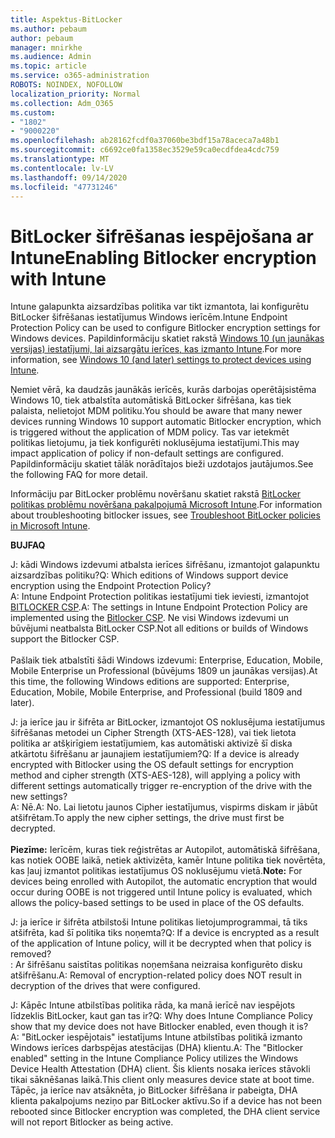```yaml
---
title: Aspektus-BitLocker
ms.author: pebaum
author: pebaum
manager: mnirkhe
ms.audience: Admin
ms.topic: article
ms.service: o365-administration
ROBOTS: NOINDEX, NOFOLLOW
localization_priority: Normal
ms.collection: Adm_O365
ms.custom:
- "1802"
- "9000220"
ms.openlocfilehash: ab28162fcdf0a37060be3bdf15a78aceca7a48b1
ms.sourcegitcommit: c6692ce0fa1358ec3529e59ca0ecdfdea4cdc759
ms.translationtype: MT
ms.contentlocale: lv-LV
ms.lasthandoff: 09/14/2020
ms.locfileid: "47731246"
---
```

# <a name="enabling-bitlocker-encryption-with-intune"></a><span data-ttu-id="b6b36-102">BitLocker šifrēšanas iespējošana ar Intune</span><span class="sxs-lookup"><span data-stu-id="b6b36-102">Enabling Bitlocker encryption with Intune</span></span>

 <span data-ttu-id="b6b36-103">Intune galapunkta aizsardzības politika var tikt izmantota, lai konfigurētu BitLocker šifrēšanas iestatījumus Windows ierīcēm.</span><span class="sxs-lookup"><span data-stu-id="b6b36-103">Intune Endpoint Protection Policy can be used to configure Bitlocker encryption settings for Windows devices.</span></span> <span data-ttu-id="b6b36-104">Papildinformāciju skatiet rakstā [Windows 10 (un jaunākas versijas) iestatījumi, lai aizsargātu ierīces, kas izmanto Intune](https://docs.microsoft.com/intune/endpoint-protection-windows-10#windows-encryption).</span><span class="sxs-lookup"><span data-stu-id="b6b36-104">For more information, see [Windows 10 (and later) settings to protect devices using Intune](https://docs.microsoft.com/intune/endpoint-protection-windows-10#windows-encryption).</span></span>
 
<span data-ttu-id="b6b36-105">Ņemiet vērā, ka daudzās jaunākās ierīcēs, kurās darbojas operētājsistēma Windows 10, tiek atbalstīta automātiskā BitLocker šifrēšana, kas tiek palaista, nelietojot MDM politiku.</span><span class="sxs-lookup"><span data-stu-id="b6b36-105">You should be aware that many newer devices running Windows 10 support automatic Bitlocker encryption, which is triggered without the application of MDM policy.</span></span> <span data-ttu-id="b6b36-106">Tas var ietekmēt politikas lietojumu, ja tiek konfigurēti noklusējuma iestatījumi.</span><span class="sxs-lookup"><span data-stu-id="b6b36-106">This may impact application of policy if non-default settings are configured.</span></span> <span data-ttu-id="b6b36-107">Papildinformāciju skatiet tālāk norādītajos bieži uzdotajos jautājumos.</span><span class="sxs-lookup"><span data-stu-id="b6b36-107">See the following FAQ for more detail.</span></span>
 
<span data-ttu-id="b6b36-108">Informāciju par BitLocker problēmu novēršanu skatiet rakstā [BitLocker politikas problēmu novēršana pakalpojumā Microsoft Intune](https://docs.microsoft.com/intune/protect/troubleshoot-bitlocker-policies).</span><span class="sxs-lookup"><span data-stu-id="b6b36-108">For information about troubleshooting bitlocker issues, see [Troubleshoot BitLocker policies in Microsoft Intune](https://docs.microsoft.com/intune/protect/troubleshoot-bitlocker-policies).</span></span>
 
 
<span data-ttu-id="b6b36-109">**BUJ**</span><span class="sxs-lookup"><span data-stu-id="b6b36-109">**FAQ**</span></span>

 <span data-ttu-id="b6b36-110">J: kādi Windows izdevumi atbalsta ierīces šifrēšanu, izmantojot galapunktu aizsardzības politiku?</span><span class="sxs-lookup"><span data-stu-id="b6b36-110">Q: Which editions of Windows support device encryption using the Endpoint Protection Policy?</span></span><br>
 <span data-ttu-id="b6b36-111">A: Intune Endpoint Protection politikas iestatījumi tiek ieviesti, izmantojot [BITLOCKER CSP](https://docs.microsoft.com/windows/client-management/mdm/bitlocker-csp).</span><span class="sxs-lookup"><span data-stu-id="b6b36-111">A: The settings in Intune Endpoint Protection Policy  are implemented using the [Bitlocker CSP](https://docs.microsoft.com/windows/client-management/mdm/bitlocker-csp).</span></span> <span data-ttu-id="b6b36-112">Ne visi Windows izdevumi un būvējumi neatbalsta BitLocker CSP.</span><span class="sxs-lookup"><span data-stu-id="b6b36-112">Not all editions or builds of Windows support the Bitlocker CSP.</span></span> <br><br>
      <span data-ttu-id="b6b36-113">Pašlaik tiek atbalstīti šādi Windows izdevumi: Enterprise, Education, Mobile, Mobile Enterprise un Professional (būvējums 1809 un jaunākas versijas).</span><span class="sxs-lookup"><span data-stu-id="b6b36-113">At this time, the following Windows editions are supported: Enterprise, Education, Mobile, Mobile Enterprise, and Professional (build 1809 and later).</span></span>
 
<span data-ttu-id="b6b36-114">J: ja ierīce jau ir šifrēta ar BitLocker, izmantojot OS noklusējuma iestatījumus šifrēšanas metodei un Cipher Strength (XTS-AES-128), vai tiek lietota politika ar atšķirīgiem iestatījumiem, kas automātiski aktivizē šī diska atkārtotu šifrēšanu ar jaunajiem iestatījumiem?</span><span class="sxs-lookup"><span data-stu-id="b6b36-114">Q: If a device is already encrypted with Bitlocker using the OS default settings for encryption method and cipher strength (XTS-AES-128), will applying a policy with different settings automatically trigger re-encryption of the drive with the new settings?</span></span><br>
<span data-ttu-id="b6b36-115">A: Nē.</span><span class="sxs-lookup"><span data-stu-id="b6b36-115">A: No.</span></span> <span data-ttu-id="b6b36-116">Lai lietotu jaunos Cipher iestatījumus, vispirms diskam ir jābūt atšifrētam.</span><span class="sxs-lookup"><span data-stu-id="b6b36-116">To apply the new cipher settings, the drive must first be decrypted.</span></span><br><br>
<span data-ttu-id="b6b36-117">**Piezīme:** Ierīcēm, kuras tiek reģistrētas ar Autopilot, automātiskā šifrēšana, kas notiek OOBE laikā, netiek aktivizēta, kamēr Intune politika tiek novērtēta, kas ļauj izmantot politikas iestatījumus OS noklusējumu vietā.</span><span class="sxs-lookup"><span data-stu-id="b6b36-117">**Note:** For devices being enrolled with Autopilot, the automatic encryption that would occur during OOBE is not triggered until Intune policy is evaluated, which allows the policy-based settings to be used in place of the OS defaults.</span></span>
 
<span data-ttu-id="b6b36-118">J: ja ierīce ir šifrēta atbilstoši Intune politikas lietojumprogrammai, tā tiks atšifrēta, kad šī politika tiks noņemta?</span><span class="sxs-lookup"><span data-stu-id="b6b36-118">Q: If a device is encrypted as a result of the  application of Intune policy, will it be decrypted when that policy is removed?</span></span><br>
<span data-ttu-id="b6b36-119">: Ar šifrēšanu saistītas politikas noņemšana neizraisa konfigurēto disku atšifrēšanu.</span><span class="sxs-lookup"><span data-stu-id="b6b36-119">A: Removal of encryption-related policy does NOT result in decryption of the drives that were configured.</span></span>
 
<span data-ttu-id="b6b36-120">J: Kāpēc Intune atbilstības politika rāda, ka manā ierīcē nav iespējots līdzeklis BitLocker, kaut gan tas ir?</span><span class="sxs-lookup"><span data-stu-id="b6b36-120">Q: Why does Intune Compliance Policy show that my device does not have Bitlocker enabled, even though it is?</span></span><br>
<span data-ttu-id="b6b36-121">A: "BitLocker iespējotais" iestatījums Intune atbilstības politikā izmanto Windows ierīces darbspējas atestācijas (DHA) klientu.</span><span class="sxs-lookup"><span data-stu-id="b6b36-121">A: The "Bitlocker enabled" setting in the Intune Compliance Policy utilizes the Windows Device Health Attestation  (DHA) client.</span></span> <span data-ttu-id="b6b36-122">Šis klients nosaka ierīces stāvokli tikai sāknēšanas laikā.</span><span class="sxs-lookup"><span data-stu-id="b6b36-122">This client only measures device state at boot time.</span></span> <span data-ttu-id="b6b36-123">Tāpēc, ja ierīce nav atsāknēta, jo BitLocker šifrēšana ir pabeigta, DHA klienta pakalpojums neziņo par BitLocker aktīvu.</span><span class="sxs-lookup"><span data-stu-id="b6b36-123">So if a device has not been rebooted since Bitlocker encryption was completed, the DHA client service will not report Bitlocker as being active.</span></span>
 
 